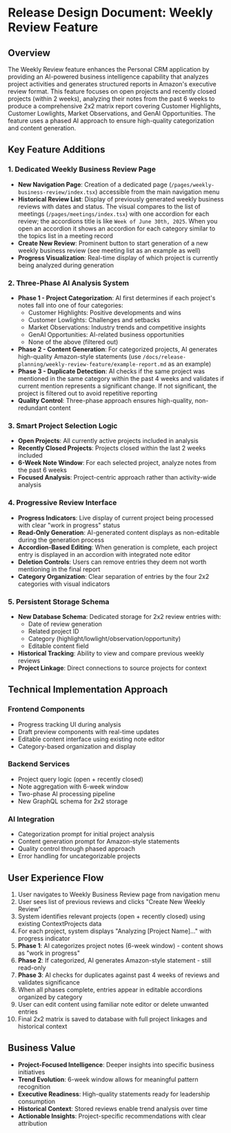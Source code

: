 # Release Design Document: Weekly Review Feature

## Overview

The Weekly Review feature enhances the Personal CRM application by providing an AI-powered business intelligence capability that analyzes project activities and generates structured reports in Amazon's executive review format. This feature focuses on open projects and recently closed projects (within 2 weeks), analyzing their notes from the past 6 weeks to produce a comprehensive 2x2 matrix report covering Customer Highlights, Customer Lowlights, Market Observations, and GenAI Opportunities. The feature uses a phased AI approach to ensure high-quality categorization and content generation.

## Key Feature Additions

### 1. Dedicated Weekly Business Review Page

- **New Navigation Page**: Creation of a dedicated page (`/pages/weekly-business-review/index.tsx`) accessible from the main navigation menu
- **Historical Review List**: Display of previously generated weekly business reviews with dates and status. The visual compares to the list of meetings (`/pages/meetings/index.tsx`) with one accordion for each review; the accordions title is like `Week of June 30th, 2025`. When you open an accordion it shows an accordion for each category similar to the topics list in a meeting record
- **Create New Review**: Prominent button to start generation of a new weekly business review (see meeting list as an example as well)
- **Progress Visualization**: Real-time display of which project is currently being analyzed during generation

### 2. Three-Phase AI Analysis System

- **Phase 1 - Project Categorization**: AI first determines if each project's notes fall into one of four categories:
  - Customer Highlights: Positive developments and wins
  - Customer Lowlights: Challenges and setbacks
  - Market Observations: Industry trends and competitive insights
  - GenAI Opportunities: AI-related business opportunities
  - None of the above (filtered out)
- **Phase 2 - Content Generation**: For categorized projects, AI generates high-quality Amazon-style statements (use `/docs/release-planning/weekly-review-feature/example-report.md` as an example)
- **Phase 3 - Duplicate Detection**: AI checks if the same project was mentioned in the same category within the past 4 weeks and validates if current mention represents a significant change. If not significant, the project is filtered out to avoid repetitive reporting
- **Quality Control**: Three-phase approach ensures high-quality, non-redundant content

### 3. Smart Project Selection Logic

- **Open Projects**: All currently active projects included in analysis
- **Recently Closed Projects**: Projects closed within the last 2 weeks included
- **6-Week Note Window**: For each selected project, analyze notes from the past 6 weeks
- **Focused Analysis**: Project-centric approach rather than activity-wide analysis

### 4. Progressive Review Interface

- **Progress Indicators**: Live display of current project being processed with clear "work in progress" status
- **Read-Only Generation**: AI-generated content displays as non-editable during the generation process
- **Accordion-Based Editing**: When generation is complete, each project entry is displayed in an accordion with integrated note editor
- **Deletion Controls**: Users can remove entries they deem not worth mentioning in the final report
- **Category Organization**: Clear separation of entries by the four 2x2 categories with visual indicators

### 5. Persistent Storage Schema

- **New Database Schema**: Dedicated storage for 2x2 review entries with:
  - Date of review generation
  - Related project ID
  - Category (highlight/lowlight/observation/opportunity)
  - Editable content field
- **Historical Tracking**: Ability to view and compare previous weekly reviews
- **Project Linkage**: Direct connections to source projects for context

## Technical Implementation Approach

### Frontend Components

- Progress tracking UI during analysis
- Draft preview components with real-time updates
- Editable content interface using existing note editor
- Category-based organization and display

### Backend Services

- Project query logic (open + recently closed)
- Note aggregation with 6-week window
- Two-phase AI processing pipeline
- New GraphQL schema for 2x2 storage

### AI Integration

- Categorization prompt for initial project analysis
- Content generation prompt for Amazon-style statements
- Quality control through phased approach
- Error handling for uncategorizable projects

## User Experience Flow

1. User navigates to Weekly Business Review page from navigation menu
2. User sees list of previous reviews and clicks "Create New Weekly Review"
3. System identifies relevant projects (open + recently closed) using existing ContextProjects data
4. For each project, system displays "Analyzing [Project Name]..." with progress indicator
5. **Phase 1**: AI categorizes project notes (6-week window) - content shows as "work in progress"
6. **Phase 2**: If categorized, AI generates Amazon-style statement - still read-only
7. **Phase 3**: AI checks for duplicates against past 4 weeks of reviews and validates significance
8. When all phases complete, entries appear in editable accordions organized by category
9. User can edit content using familiar note editor or delete unwanted entries
10. Final 2x2 matrix is saved to database with full project linkages and historical context

## Business Value

- **Project-Focused Intelligence**: Deeper insights into specific business initiatives
- **Trend Evolution**: 6-week window allows for meaningful pattern recognition
- **Executive Readiness**: High-quality statements ready for leadership consumption
- **Historical Context**: Stored reviews enable trend analysis over time
- **Actionable Insights**: Project-specific recommendations with clear attribution

